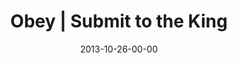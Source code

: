 ---
layout: message
category: message
series: "Kingdom Come"
title: "Obey | Submit to the King"
date: 2013-10-26-00-00
message_id: 828
audio: "http://s3.amazonaws.com/crossroads-media/messages/audio/102613forweb.mp3"
audio-duration: "50:48"
description: "Chuck Mingo talks about submitting to the King"
video: "http://s3.amazonaws.com/crossroads-media/messages/video/102613forweb.mp4"
video-duration: "50:48"
video-image: "http://s3.amazonaws.com/crossroads-media/images/chuck mingo.jpg"
program: "http://s3.amazonaws.com/crossroads-media/documents/KingdomProgram_Week3_LO.pdf"
explicit: false
---